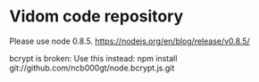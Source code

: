 # Vidom code repository

Please use node 0.8.5.
https://nodejs.org/en/blog/release/v0.8.5/

bcrypt is broken: Use this instead:
npm install git://github.com/ncb000gt/node.bcrypt.js.git